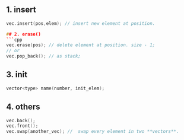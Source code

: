## 1. insert
```cpp
vec.insert(pos,elem); // insert new element at position.

## 2. erase()
```cpp
vec.erase(pos); // delete element at position. size - 1;
// or
vec.pop_back(); // as stack;
```

## 3. init
```cpp
vector<type> name(number, init_elem);
```

## 4. others
```cpp
vec.back();
vec.front();
vec.swap(another_vec); //  swap every element in two **vectors**.
```
